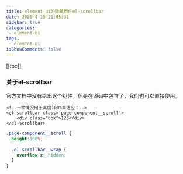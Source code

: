 ```yaml
---
title: element-ui的隐藏组件el-scrollbar
date: 2020-4-15 21:05:31
sidebar: true
categories:
 - element-ui
tags:
 - element-ui
isShowComments: false
---
```


[[toc]]
### 关于el-scrollbar
官方文档中没有给出这个组件，但是在源码中包含了，我们也可以直接使用。


```vue
<!--一种情况用于高度100%自适应：-->
<el-scrollbar class='page-component__scroll'>
    <div class="box">123</div>
</el-scrollbar>
```

```scss
.page-component__scroll {
  height:100%;
  
  .el-scrollbar__wrap {
    overflow-x: hidden;
  }
}
```

